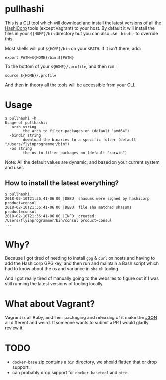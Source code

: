 # pullhashi

This is a CLI tool which will download and install the latest versions of all the [HashiCorp](https://www.hashicorp.com/)
tools (except Vagrant) to your host. By default it will install the files in your `${HOME}/bin` directory but you can
also use `-bindir` to override this.

Most shells will put `${HOME}/bin` on your `$PATH`. If it isn't there, add:

```
export PATH=${HOME}/bin:${PATH}
```

To the bottom of your `${HOME}/.profile`, and then run:

```
source ${HOME}/.profile
```

And then in theory all the tools will be accessible from your CLI.

# Usage

```
$ pullhashi -h
Usage of pullhashi:
  -arch string
    	the arch to filter packages on (default "amd64")
  -bindir string
    	download the binaries to a specific folder (default "/Users/flyinprogrammer/bin")
  -os string
    	the os to filter packages on (default "darwin")
```

Note: All the default values are dynamic, and based on your current system and user.

## How to install the latest everything?

```
$ pullhashi
2018-02-10T21:36:41-06:00 |DEBU| shasums were signed by hashicorp product=consul
2018-02-10T21:36:41-06:00 |DEBU| file sha matched shasums product=consul
2018-02-10T21:36:41-06:00 |INFO| created: /Users/flyinprogrammer/bin/consul product=consul
...
```

# Why?

Because I got tired of needing to install `gpg` & `curl` on hosts and having to add the Hashicorp GPG key, and then run
and maintain a Bash script which had to know about the os and variance in `sha` cli tooling.

And I got really tired of manually going to the websites to figure out if I was still running the latest
versions of tooling locally.

# What about Vagrant?

Vagrant is all Ruby, and their packaging and releasing of it make the [JSON](https://releases.hashicorp.com/index.json)
all different and weird. If someone wants to submit a PR I would gladly review it.

# TODO

- `docker-base` zip contains a `bin` directory, we should flatten that or drop support.
- can probably drop support for `docker-basetool` and `otto`.
